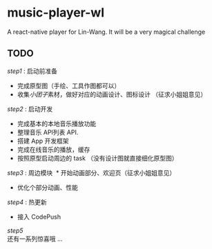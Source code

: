 # music-player-wl
A react-native player for Lin-Wang. It will be a very magical challenge

## TODO
*step1* : 启动前准备
  * 完成原型图（手绘、工具作图都可以）  
  * 收集*小团子*素材，做好对应的动画设计、图标设计 （征求小姐姐意见）
  
*step2* : 启动开发
  * 完成基本的本地音乐播放功能   
  * 整理音乐 API列表 API.  
  * 搭建 App 开发框架  
  * 完成在线音乐的播放，缓存  
  * 按照原型启动周边的 task （没有设计图就直接细化原型图）  
  
*step3* : 周边模块
  * 开始动画部分、欢迎页（征求小姐姐意见）  
  * 优化个部分动画、性能  
  
*step4* : 热更新  
  * 接入 CodePush   

*step5*  
  还有一系列惊喜哦 ...
